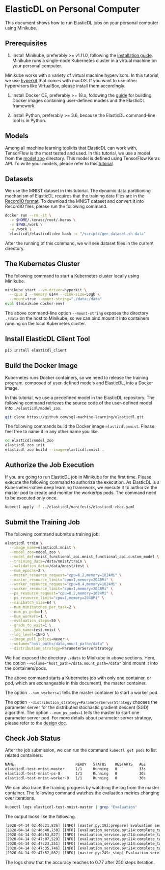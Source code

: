 # ElasticDL on Personal Computer

This document shows how to run ElasticDL jobs on your personal computer using
Minikube.

## Prerequisites

1. Install Minikube, preferably >= v1.11.0, following the [installation
   guide](https://kubernetes.io/docs/tasks/tools/install-minikube).  Minikube
   runs a single-node Kubernetes cluster in a virtual machine on your personal
   computer.

Minikube works with a variety of virtual machine hypervisors.  In this tutorial,
we use [hyperkit](https://github.com/moby/hyperkit) that comes with macOS. If
you want to use other hypervisors like VirtualBox, please install them
accordingly.

1. Install Docker CE, preferably >= 18.x, following the
   [guide](https://docs.docker.com/docker-for-mac/install/) for building Docker
   images containing user-defined models and the ElasticDL framework.

1. Install Python, preferably >= 3.6, because the ElasticDL command-line tool is
   in Python.

## Models

Among all machine learning toolkits that ElasticDL can work with, TensorFlow is
the most tested and used.  In this tutorial, we use a model from the [model
zoo](https://github.com/sql-machine-learning/elasticdl/tree/develop/model_zoo)
directory.  This model is defined using TensorFlow Keras API.  To write your
models, please refer to this [tutorial](./model_contribution.md).

## Datasets

We use the MNIST dataset in this tutorial.  The dynamic data partitioning
mechanism of ElasticDL requires that the training data files are in the
[RecordIO format](https://pypi.org/project/pyrecordio). To download the MNIST
dataset and convert it into RecordIO files, please run the following command.

```bash
docker run --rm -it \
  -v $HOME/.keras:/root/.keras \
  -v $PWD:/work \
  -w /work \
  elasticdl/elasticdl:dev bash -c "/scripts/gen_dataset.sh data"
```

After the running of this command, we will see dataset files in the current
directory.

## The Kubernetes Cluster

The following command to start a Kubernetes cluster locally using Minikube.

```bash
minikube start --vm-driver=hyperkit \
  --cpus 2 --memory 6144 --disk-size=50gb \
  --mount=true --mount-string="./data:/data"
eval $(minikube docker-env)
```

The above command-line option `--mount-string` exposes the directory `./data` on
the host to Minikube, so we can bind mount it into containers running on the
local Kubernetes cluster.

## Install ElasticDL Client Tool

```bash
pip install elasticdl_client
```

## Build the Docker Image

Kubernetes runs Docker containers, so we need to release the training program,
composed of user-defined models and ElasticDL, into a Docker image.

In this tutorial, we use a predefined model in the ElasticDL repository. The
following command retrieves the source code of the user-defined model into
`./elasticdl/model_zoo`.

```bash
git clone https://github.com/sql-machine-learning/elasticdl.git
```

The following commands build the Docker image `elasticdl:mnist`. Please feel
free to name it in any other name you like.

```bash
cd elasticdl/model_zoo
elasticdl zoo init
elasticdl zoo build --image=elasticdl:mnist .
```

## Authorize the Job Execution

If you are going to run ElasticDL job in Minikube for the first time. Please
execute the following command to authorize the execution. As ElasticDL is a
Kubernetes-native deep learning framework, we execute it to authorize the
master pod to create and monitor the worker/ps pods. The command need to be
executed only once.

```bash
kubectl apply -f ../elasticdl/manifests/elasticdl-rbac.yaml
```

## Submit the Training Job

The following command submits a training job:

```bash
elasticdl train \
  --image_name=elasticdl:mnist \
  --model_zoo=model_zoo \
  --model_def=mnist_functional_api.mnist_functional_api.custom_model \
  --training_data=/data/mnist/train \
  --validation_data=/data/mnist/test \
  --num_epochs=2 \
  --master_resource_request="cpu=0.2,memory=1024Mi" \
  --master_resource_limit="cpu=1,memory=2048Mi" \
  --worker_resource_request="cpu=0.4,memory=1024Mi" \
  --worker_resource_limit="cpu=1,memory=2048Mi" \
  --ps_resource_request="cpu=0.2,memory=1024Mi" \
  --ps_resource_limit="cpu=1,memory=2048Mi" \
  --minibatch_size=64 \
  --num_minibatches_per_task=2 \
  --num_ps_pods=1 \
  --num_workers=1 \
  --evaluation_steps=50 \
  --grads_to_wait=1 \
  --job_name=test-mnist \
  --log_level=INFO \
  --image_pull_policy=Never \
  --volume="host_path=/data,mount_path=/data" \
  --distribution_strategy=ParameterServerStrategy
```

We had exposed the directory `./data` to Minikube in above sections.  Here, the
option `--volume="host_path=/data,mount_path=/data"` bind mount it into the
containers/pods.

The above command starts a Kubernetes job with only one container, or pod, which
are exchangeable in this document), the master container.

The option `--num_workers=1` tells the master container to start a worker pod.

The option `--distribution_strategy=ParameterServerStrategy` chooses the
parameter server for the distributed stochastic gradient descent (SGD)
algorithm. The option `--num_ps_pods=1` tells the master to start one parameter
server pod. For more details about parameter server strategy, please refer to
the [design doc](/docs/designs/parameter_server.md).

## Check Job Status

After the job submission, we can run the command `kubectl get pods` to list
related containers.

```bash
NAME                            READY   STATUS    RESTARTS   AGE
elasticdl-test-mnist-master     1/1     Running   0          33s
elasticdl-test-mnist-ps-0       1/1     Running   0          30s
elasticdl-test-mnist-worker-0   1/1     Running   0          30s
```

We can also trace the training progress by watching the log from the master
container. The following command watches the evaluation metrics changing over
iterations.

```bash
kubectl logs elasticdl-test-mnist-master | grep "Evaluation"
```

The output looks like the following.

```txt
[2020-04-14 02:46:21,836] [INFO] [master.py:192:prepare] Evaluation service started
[2020-04-14 02:46:40,750] [INFO] [evaluation_service.py:214:complete_task] Evaluation metrics[v=50]: {'accuracy': 0.21933334}
[2020-04-14 02:46:53,827] [INFO] [evaluation_service.py:214:complete_task] Evaluation metrics[v=100]: {'accuracy': 0.5173333}
[2020-04-14 02:47:07,529] [INFO] [evaluation_service.py:214:complete_task] Evaluation metrics[v=150]: {'accuracy': 0.6253333}
[2020-04-14 02:47:23,251] [INFO] [evaluation_service.py:214:complete_task] Evaluation metrics[v=200]: {'accuracy': 0.752}
[2020-04-14 02:47:35,746] [INFO] [evaluation_service.py:214:complete_task] Evaluation metrics[v=250]: {'accuracy': 0.77}
[2020-04-14 02:47:52,082] [INFO] [master.py:249:_stop] Evaluation service stopped
```

The logs show that the accuracy reaches to 0.77 after 250 steps iteration.
